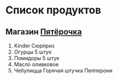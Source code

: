 # Список продуктов
## Магазин [Пятёрочка](https://5ka.ru/)
1. Kinder Сюрприз
2. Огурцы 5 штук
3. Помидоры 5 штук
4. Масло оливковое
5. Чебупицца Горячая штучка Пепперони
